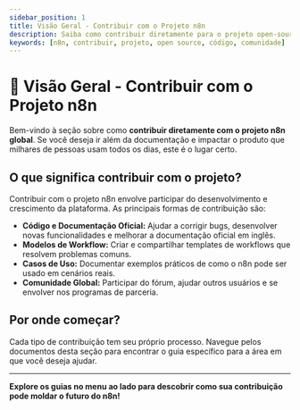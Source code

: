 ```yaml
---
sidebar_position: 1
title: Visão Geral - Contribuir com o Projeto n8n
description: Saiba como contribuir diretamente para o projeto open-source global do n8n.
keywords: [n8n, contribuir, projeto, open source, código, comunidade]
---
```


# 🚀 Visão Geral - Contribuir com o Projeto n8n

Bem-vindo à seção sobre como **contribuir diretamente com o projeto n8n global**. Se você deseja ir além da documentação e impactar o produto que milhares de pessoas usam todos os dias, este é o lugar certo.

## O que significa contribuir com o projeto?

Contribuir com o projeto n8n envolve participar do desenvolvimento e crescimento da plataforma. As principais formas de contribuição são:

- **Código e Documentação Oficial:** Ajudar a corrigir bugs, desenvolver novas funcionalidades e melhorar a documentação oficial em inglês.
- **Modelos de Workflow:** Criar e compartilhar templates de workflows que resolvem problemas comuns.
- **Casos de Uso:** Documentar exemplos práticos de como o n8n pode ser usado em cenários reais.
- **Comunidade Global:** Participar do fórum, ajudar outros usuários e se envolver nos programas de parceria.

## Por onde começar?

Cada tipo de contribuição tem seu próprio processo. Navegue pelos documentos desta seção para encontrar o guia específico para a área em que você deseja ajudar.

---

**Explore os guias no menu ao lado para descobrir como sua contribuição pode moldar o futuro do n8n!** 